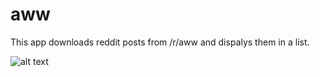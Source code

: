 # aww

This app downloads reddit posts from /r/aww and dispalys them in a list.

![alt text](https://i.imgur.com/cuprkZR.jpg)